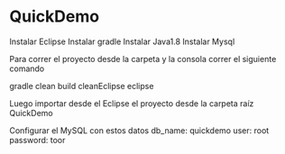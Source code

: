 # QuickDemo

Instalar Eclipse
Instalar gradle
Instalar Java1.8
Instalar Mysql

Para correr el proyecto desde la carpeta y la consola correr el siguiente comando

gradle clean build cleanEclipse eclipse

Luego importar desde el Eclipse el proyecto desde la carpeta raíz QuickDemo

Configurar el MySQL con estos datos
db_name: quickdemo
user: root
password: toor